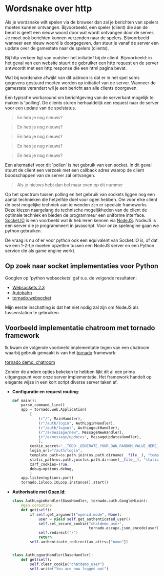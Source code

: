 # Wordsnake over http

Als je wordsnake wilt spelen via de browser dan zal je berichten van spelers
moeten kunnen ontvangen. Bijvoorbeeld, een speler (client) die aan de beurt is
geeft een nieuw woord door wat wordt ontvangen door de server. Je moet ook
berichten kunnen verzenden naar de spelers. Bijvoorbeeld wanneer een nieuw
woord is doorgegeven, dan stuur je vanaf de server een update over de
gamestate naar de spelers (clients).

Bij http verkeer ligt van oudsher het initiatief bij de client. Bijvoorbeeld:
in het geval van een website stuurt de gebruiker een http request en de server
antwoordt met een http response die een html pagina bevat.

Wat bij wordsnake afwijkt van dit patroon is dat er in het spel soms gegevens
gestuurd moeten worden op initiatief van de server. Wanneer de gamestate
verandert wil je een bericht aan alle clients doorgeven.

Een typische workaround om berichtgeving van de serverkant mogelijk te maken
is 'polling'. De clients sturen herhaaldelijk een request naar de server voor
een update van de spelstatus.

> En heb je nog nieuws?

> En heb je nog nieuws?

> En heb je nog nieuws?

> En heb je nog nieuws?

> En heb je nog nieuws?

Een alternatief voor dit 'pollen' is het gebruik van een socket. In dit geval
stuurt de client een verzoek met een callback adres waarop de client
boodschappen van de server zal ontvangen.

> Als je nieuws hebt dan bel maar even op dit nummer

Op het spectrum tussen polling en het gebruik van sockets liggen nog een
aantal technieken die hetzelfde doel voor ogen hebben. Om voor elke client de
best mogelijke techniek aan te wenden zijn er speciale frameworks. Deze kiezen
naargelang de technische mogelijkheden van de client de optimale techniek en
bieden de programmeur een uniforme interface. [Socket.IO](http://socket.io/)
is een voorbeeld wat ik heb leren kennen via [NodeJS](http://nodejs.org/).
NodeJS is een server die je programmeert in javascript. Voor onze spelengine
gaan we python gebruiken.

De vraag is nu of er voor python ook een equivalent van Socket.IO is, of dat
we een 1-2-tje moeten opzetten tussen een NodeJS server en een Python service
die als game engine werkt.


## Op zoek naar socket implementaties voor Python

Googlen op 'python websockets' gaf o.a. de volgende resultaten:

- [Websockets 2.3](https://pypi.python.org/pypi/websockets)
- [Autobahn](http://autobahn.ws/python/)
- [tornado.websocket](http://www.tornadoweb.org/en/branch2.1/websocket.html)

Mijn eerste inschatting is dat het niet nodig zal zijn om NodeJS als
tussenstation te gebruiken.


## Voorbeeld implementatie chatroom met tornado framework

Ik kwam de volgende voorbeeld implementatie tegen van een chatroom waarbij
gebruik gemaakt is van het [tornado](http://www.tornadoweb.org/en/stable/)
framework:

[tornado demo: chatroom](https://github.com/tornadoweb/tornado/tree/stable/demos/chat)

Zonder de andere opties bekeken te hebben lijkt dit al een prima uitgangspunt
voor onze server implementatie. Het framework handelt op elegante wijze in een
kort script diverse server taken af.

- __Configuratie en request routing__:

    ````py
    def main():
        parse_command_line()
        app = tornado.web.Application(
            [
                (r"/", MainHandler),
                (r"/auth/login", AuthLoginHandler),
                (r"/auth/logout", AuthLogoutHandler),
                (r"/a/message/new", MessageNewHandler),
                (r"/a/message/updates", MessageUpdatesHandler),
                ],
            cookie_secret="__TODO:_GENERATE_YOUR_OWN_RANDOM_VALUE_HERE__",
            login_url="/auth/login",
            template_path=os.path.join(os.path.dirname(__file__), "templates"),
            static_path=os.path.join(os.path.dirname(__file__), "static"),
            xsrf_cookies=True,
            debug=options.debug,
            )
        app.listen(options.port)
        tornado.ioloop.IOLoop.instance().start()
    ````

- __Authorisatie met [Open Id](http://openid.net/)__:

    ````py
    class AuthLoginHandler(BaseHandler, tornado.auth.GoogleMixin):
        @gen.coroutine
        def get(self):
            if self.get_argument("openid.mode", None):
                user = yield self.get_authenticated_user()
                self.set_secure_cookie("chatdemo_user",
                                       tornado.escape.json_encode(user))
                self.redirect("/")
                return
            self.authenticate_redirect(ax_attrs=["name"])


    class AuthLogoutHandler(BaseHandler):
        def get(self):
            self.clear_cookie("chatdemo_user")
            self.write("You are now logged out")
    ````

